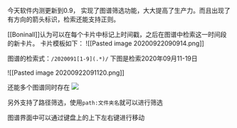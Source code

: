 今天软件内测更新到0.9， 实现了图谱筛选功能，大大提高了生产力。而且出现了有方向的箭头标识，检索还能支持正则。

[[Boninall]]认为可以在每个卡片中标记上时间戳，之后在图谱中检索这一时间段的新卡片。
卡片模板如下：
![[Pasted image 20200922090914.png]]

图谱的检索式：`/2020091[1-9](.*)/`
下图是检索2020年09月11-19日

![[Pasted image 20200922091120.png]]

还能多个图谱同时存在
![](https://gitee.com/cyddgi/picture-store/raw/master/img/20200922104600.png)

另外支持了路径筛选，使用`path:文件夹名`就可以进行筛选

图谱界面中可以通过键盘上的上下左右键进行移动